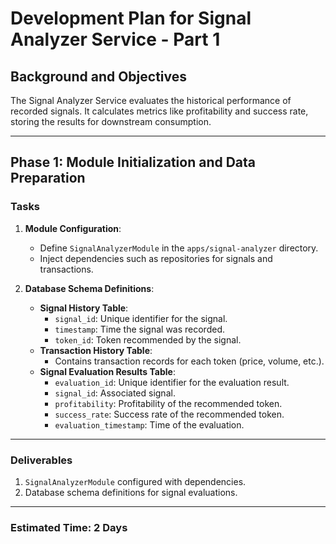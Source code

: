 # Development Plan for Signal Analyzer Service - Part 1

## Background and Objectives
The Signal Analyzer Service evaluates the historical performance of recorded signals. It calculates metrics like profitability and success rate, storing the results for downstream consumption.

---

## Phase 1: Module Initialization and Data Preparation

### Tasks
1. **Module Configuration**:
   - Define `SignalAnalyzerModule` in the `apps/signal-analyzer` directory.
   - Inject dependencies such as repositories for signals and transactions.

2. **Database Schema Definitions**:
   - **Signal History Table**:
     - `signal_id`: Unique identifier for the signal.
     - `timestamp`: Time the signal was recorded.
     - `token_id`: Token recommended by the signal.
   - **Transaction History Table**:
     - Contains transaction records for each token (price, volume, etc.).
   - **Signal Evaluation Results Table**:
     - `evaluation_id`: Unique identifier for the evaluation result.
     - `signal_id`: Associated signal.
     - `profitability`: Profitability of the recommended token.
     - `success_rate`: Success rate of the recommended token.
     - `evaluation_timestamp`: Time of the evaluation.

---

### Deliverables
1. `SignalAnalyzerModule` configured with dependencies.
2. Database schema definitions for signal evaluations.

---

### Estimated Time: 2 Days